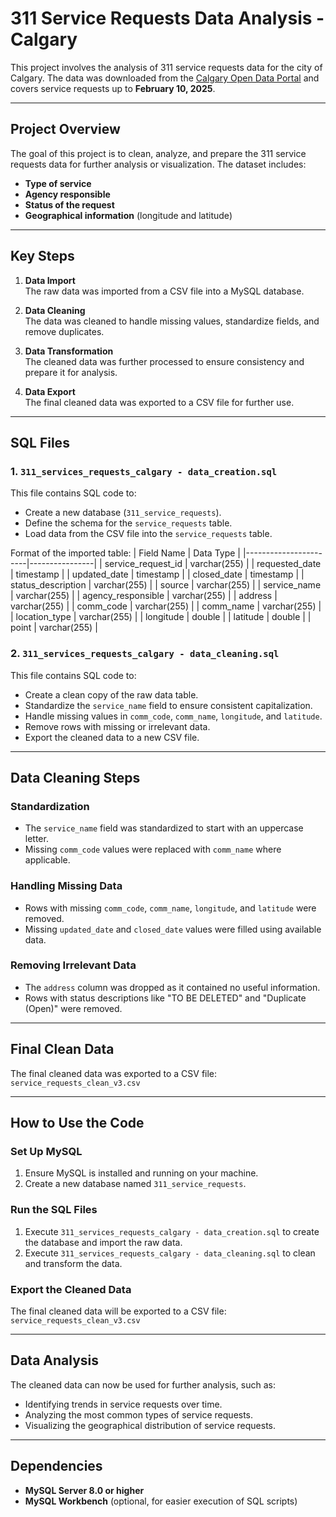 # 311 Service Requests Data Analysis - Calgary

This project involves the analysis of 311 service requests data for the city of Calgary. The data was downloaded from the [Calgary Open Data Portal](https://data.calgary.ca/) and covers service requests up to **February 10, 2025**.

---

## Project Overview

The goal of this project is to clean, analyze, and prepare the 311 service requests data for further analysis or visualization. The dataset includes:

- **Type of service**
- **Agency responsible**
- **Status of the request**
- **Geographical information** (longitude and latitude)

---

## Key Steps

1. **Data Import**  
   The raw data was imported from a CSV file into a MySQL database.

2. **Data Cleaning**  
   The data was cleaned to handle missing values, standardize fields, and remove duplicates.

3. **Data Transformation**  
   The cleaned data was further processed to ensure consistency and prepare it for analysis.

4. **Data Export**  
   The final cleaned data was exported to a CSV file for further use.

---

## SQL Files

### 1. `311_services_requests_calgary - data_creation.sql`

This file contains SQL code to:

- Create a new database (`311_service_requests`).
- Define the schema for the `service_requests` table.
- Load data from the CSV file into the `service_requests` table.


Format of the imported table:
| Field Name            | Data Type       |
|-----------------------|----------------|
| service_request_id    | varchar(255)    |
| requested_date        | timestamp       |
| updated_date         | timestamp       |
| closed_date          | timestamp       |
| status_description   | varchar(255)    |
| source              | varchar(255)    |
| service_name         | varchar(255)    |
| agency_responsible   | varchar(255)    |
| address             | varchar(255)    |
| comm_code           | varchar(255)    |
| comm_name           | varchar(255)    |
| location_type       | varchar(255)    |
| longitude           | double          |
| latitude            | double          |
| point              | varchar(255)    |


### 2. `311_services_requests_calgary - data_cleaning.sql`

This file contains SQL code to:

- Create a clean copy of the raw data table.
- Standardize the `service_name` field to ensure consistent capitalization.
- Handle missing values in `comm_code`, `comm_name`, `longitude`, and `latitude`.
- Remove rows with missing or irrelevant data.
- Export the cleaned data to a new CSV file.

---

## Data Cleaning Steps

### Standardization

- The `service_name` field was standardized to start with an uppercase letter.
- Missing `comm_code` values were replaced with `comm_name` where applicable.

### Handling Missing Data

- Rows with missing `comm_code`, `comm_name`, `longitude`, and `latitude` were removed.
- Missing `updated_date` and `closed_date` values were filled using available data.

### Removing Irrelevant Data

- The `address` column was dropped as it contained no useful information.
- Rows with status descriptions like "TO BE DELETED" and "Duplicate (Open)" were removed.

---

## Final Clean Data

The final cleaned data was exported to a CSV file: `service_requests_clean_v3.csv`

---

## How to Use the Code

### Set Up MySQL

1. Ensure MySQL is installed and running on your machine.
2. Create a new database named `311_service_requests`.

### Run the SQL Files

1. Execute `311_services_requests_calgary - data_creation.sql` to create the database and import the raw data.
2. Execute `311_services_requests_calgary - data_cleaning.sql` to clean and transform the data.

### Export the Cleaned Data

The final cleaned data will be exported to a CSV file: `service_requests_clean_v3.csv`

---

## Data Analysis

The cleaned data can now be used for further analysis, such as:

- Identifying trends in service requests over time.
- Analyzing the most common types of service requests.
- Visualizing the geographical distribution of service requests.

---

## Dependencies

- **MySQL Server 8.0 or higher**
- **MySQL Workbench** (optional, for easier execution of SQL scripts)
